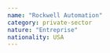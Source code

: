 ```yaml
---
name: "Rockwell Automation"
category: private-sector
nature: "Entreprise"
nationality: USA
---
```

    